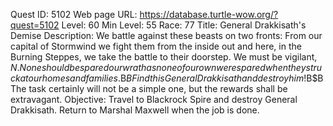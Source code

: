 Quest ID: 5102
Web page URL: https://database.turtle-wow.org/?quest=5102
Level: 60
Min Level: 55
Race: 77
Title: General Drakkisath's Demise
Description: We battle against these beasts on two fronts: From our capital of Stormwind we fight them from the inside out and here, in the Burning Steppes, we take the battle to their doorstep. We must be vigilant, $N. None should be spared our wrath as none of our own were spared when they struck at our homes and families.$B$BFind this General Drakkisath and destroy him!$B$BThe task certainly will not be a simple one, but the rewards shall be extravagant.
Objective: Travel to Blackrock Spire and destroy General Drakkisath. Return to Marshal Maxwell when the job is done.
